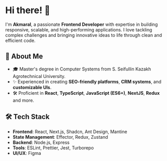 # Hi there! 👋

I'm **Akmaral**, a passionate **Frontend Developer** with expertise in building responsive, scalable, and high-performing applications. I love tackling complex challenges and bringing innovative ideas to life through clean and efficient code.

## 🌟 About Me
- 🎓 Master's degree in Computer Systems from S. Seifullin Kazakh Agrotechnical University.
- ✨ Experienced in creating **SEO-friendly platforms**, **CRM systems**, and **customizable UIs**.
- 🛠️ Proficient in **React**, **TypeScript**, **JavaScript (ES6+)**,  **NextJS**, **Redux** and more.


## 🛠️ Tech Stack
- **Frontend**: React, Next.js, Shadcn, Ant Design, Mantine
- **State Management**: Effector, Redux, Zustand
- **Backend**: Node.js, Express
- **Tools**: ESLint, Prettier, Jest, Turborepo
- **UI/UX**: Figma
